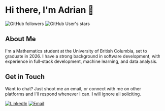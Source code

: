 # Hi there, I'm Adrian 👋

![GitHub followers](https://img.shields.io/github/followers/adrianlamdev?style=social)
![GitHub User's stars](https://img.shields.io/github/stars/adrianlamdev?style=social)

## About Me
I'm a Mathematics student at the University of British Columbia, set to graduate in 2026. I have a strong background in software development, with experience in full-stack development, machine learning, and data analysis.

## Get in Touch
Want to chat? Just shoot me an email, or connect with me on other platforms and I'll respond whenever I can. I will ignore all soliciting.

[![LinkedIn](https://img.shields.io/badge/-LinkedIn-black?style=flat-square&logo=linkedin)](https://ca.linkedin.com/in/adrianlamdev)
[![Email](https://img.shields.io/badge/-Email-black?style=flat-square&logo=email)](mailto:adrian@lams.cc)
